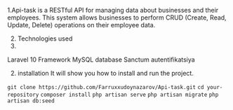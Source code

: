 


1.Api-task is a RESTful API for managing data about businesses and their employees. This system allows businesses to perform CRUD (Create, Read, Update, Delete) operations on their employee data.

2. Technologies used
3.  
Laravel 10 Framework
MySQL database
Sanctum autentifikatsiya


2.  installation
It will show you how to install and run the project.


`git clone https://github.com/Farruxxudoynazarov/Api-task.git`
`cd your-repository`
`composer install`
`php artisan serve`
`php artisan migrate`
`php artisan db:seed`

